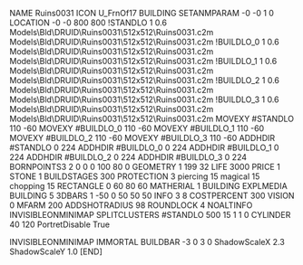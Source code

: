 NAME Ruins0031
ICON U_FrnOf17
BUILDING
SETANMPARAM -0 -0 1 0
LOCATION -0 -0 800 800
!STANDLO      1 0.6 Models\Bld\DRUID\Ruins0031\512x512\Ruins0031.c2m Models\Bld\DRUID\Ruins0031\512x512\Ruins0031.c2m 
!BUILDLO_0    1 0.6 Models\Bld\DRUID\Ruins0031\512x512\Ruins0031.c2m Models\Bld\DRUID\Ruins0031\512x512\Ruins0031.c2m 
!BUILDLO_1    1 0.6 Models\Bld\DRUID\Ruins0031\512x512\Ruins0031.c2m Models\Bld\DRUID\Ruins0031\512x512\Ruins0031.c2m 
!BUILDLO_2    1 0.6 Models\Bld\DRUID\Ruins0031\512x512\Ruins0031.c2m Models\Bld\DRUID\Ruins0031\512x512\Ruins0031.c2m 
!BUILDLO_3    1 0.6 Models\Bld\DRUID\Ruins0031\512x512\Ruins0031.c2m Models\Bld\DRUID\Ruins0031\512x512\Ruins0031.c2m 
MOVEXY #STANDLO   110 -60
MOVEXY #BUILDLO_0 110 -60
MOVEXY #BUILDLO_1 110 -60
MOVEXY #BUILDLO_2 110 -60
MOVEXY #BUILDLO_3 110 -60
ADDHDIR #STANDLO 0 224
ADDHDIR #BUILDLO_0 0 224
ADDHDIR #BUILDLO_1 0 224
ADDHDIR #BUILDLO_2 0 224
ADDHDIR #BUILDLO_3 0 224
BORNPOINTS3 2 0 0 0 100 80 0
GEOMETRY 1 199 32
LIFE     3000
PRICE 1 STONE 1
BUILDSTAGES 300
PROTECTION 3 piercing 15 magical 15 chopping 15
RECTANGLE    0 60 80 60
MATHERIAL 1 BUILDING
EXPLMEDIA BUILDING 5
3DBARS 1 -50 0 50 50 50
INFO 3 8
COSTPERCENT 300
VISION 0
MFARM 200
ADDSHOTRADIUS 98
ROUNDLOCK 4
NOALTINFO
INVISIBLEONMINIMAP
SPLITCLUSTERS #STANDLO 500 15 1 1 0
CYLINDER 40 120
PortretDisable True

INVISIBLEONMINIMAP
IMMORTAL
BUILDBAR -3 0 3 0
ShadowScaleX 2.3
ShadowScaleY 1.0
[END]
